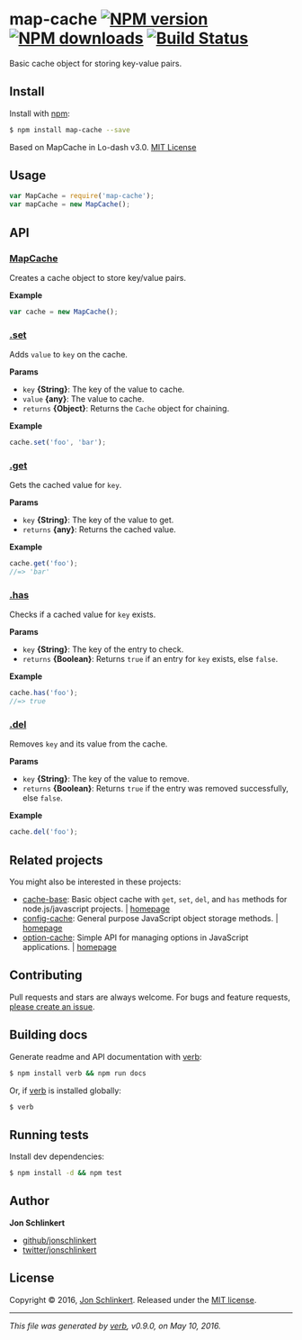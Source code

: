 # map-cache [![NPM version](https://img.shields.io/npm/v/map-cache.svg?style=flat)](https://www.npmjs.com/package/map-cache) [![NPM downloads](https://img.shields.io/npm/dm/map-cache.svg?style=flat)](https://npmjs.org/package/map-cache) [![Build Status](https://img.shields.io/travis/jonschlinkert/map-cache.svg?style=flat)](https://travis-ci.org/jonschlinkert/map-cache)

Basic cache object for storing key-value pairs.

## Install

Install with [npm](https://www.npmjs.com/):

```sh
$ npm install map-cache --save
```

Based on MapCache in Lo-dash v3.0. [MIT License](https://github.com/lodash/lodash/blob/master/LICENSE.txt)

## Usage

```js
var MapCache = require('map-cache');
var mapCache = new MapCache();
```

## API

### [MapCache](index.js#L28)

Creates a cache object to store key/value pairs.

**Example**

```js
var cache = new MapCache();
```

### [.set](index.js#L45)

Adds `value` to `key` on the cache.

**Params**

- `key` **{String}**: The key of the value to cache.
- `value` **{any}**: The value to cache.
- `returns` **{Object}**: Returns the `Cache` object for chaining.

**Example**

```js
cache.set('foo', 'bar');
```

### [.get](index.js#L65)

Gets the cached value for `key`.

**Params**

- `key` **{String}**: The key of the value to get.
- `returns` **{any}**: Returns the cached value.

**Example**

```js
cache.get('foo');
//=> 'bar'
```

### [.has](index.js#L82)

Checks if a cached value for `key` exists.

**Params**

- `key` **{String}**: The key of the entry to check.
- `returns` **{Boolean}**: Returns `true` if an entry for `key` exists, else `false`.

**Example**

```js
cache.has('foo');
//=> true
```

### [.del](index.js#L98)

Removes `key` and its value from the cache.

**Params**

- `key` **{String}**: The key of the value to remove.
- `returns` **{Boolean}**: Returns `true` if the entry was removed successfully, else `false`.

**Example**

```js
cache.del('foo');
```

## Related projects

You might also be interested in these projects:

- [cache-base](https://www.npmjs.com/package/cache-base): Basic object cache with `get`, `set`, `del`, and `has` methods for node.js/javascript projects. | [homepage](https://github.com/jonschlinkert/cache-base)
- [config-cache](https://www.npmjs.com/package/config-cache): General purpose JavaScript object storage methods. | [homepage](https://github.com/jonschlinkert/config-cache)
- [option-cache](https://www.npmjs.com/package/option-cache): Simple API for managing options in JavaScript applications. | [homepage](https://github.com/jonschlinkert/option-cache)

## Contributing

Pull requests and stars are always welcome. For bugs and feature requests, [please create an issue](https://github.com/jonschlinkert/map-cache/issues/new).

## Building docs

Generate readme and API documentation with [verb](https://github.com/verbose/verb):

```sh
$ npm install verb && npm run docs
```

Or, if [verb](https://github.com/verbose/verb) is installed globally:

```sh
$ verb
```

## Running tests

Install dev dependencies:

```sh
$ npm install -d && npm test
```

## Author

**Jon Schlinkert**

- [github/jonschlinkert](https://github.com/jonschlinkert)
- [twitter/jonschlinkert](http://twitter.com/jonschlinkert)

## License

Copyright © 2016, [Jon Schlinkert](https://github.com/jonschlinkert).
Released under the [MIT license](https://github.com/jonschlinkert/map-cache/blob/master/LICENSE).

---

_This file was generated by [verb](https://github.com/verbose/verb), v0.9.0, on May 10, 2016._
